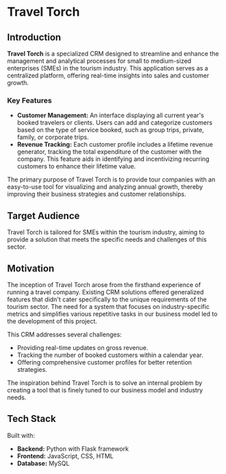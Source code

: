 # Travel Torch

## Introduction

**Travel Torch** is a specialized CRM designed to streamline and enhance the management and analytical processes for small to medium-sized enterprises (SMEs) in the tourism industry. This application serves as a centralized platform, offering real-time insights into sales and customer growth.

### Key Features

- **Customer Management:** An interface displaying all current year's booked travelers or clients. Users can add and categorize customers based on the type of service booked, such as group trips, private, family, or corporate trips.
- **Revenue Tracking:** Each customer profile includes a lifetime revenue generator, tracking the total expenditure of the customer with the company. This feature aids in identifying and incentivizing recurring customers to enhance their lifetime value.

The primary purpose of Travel Torch is to provide tour companies with an easy-to-use tool for visualizing and analyzing annual growth, thereby improving their business strategies and customer relationships.

## Target Audience

Travel Torch is tailored for SMEs within the tourism industry, aiming to provide a solution that meets the specific needs and challenges of this sector.

## Motivation

The inception of Travel Torch arose from the firsthand experience of running a travel company. Existing CRM solutions offered generalized features that didn't cater specifically to the unique requirements of the tourism sector. The need for a system that focuses on industry-specific metrics and simplifies various repetitive tasks in our business model led to the development of this project.

This CRM addresses several challenges:
- Providing real-time updates on gross revenue.
- Tracking the number of booked customers within a calendar year.
- Offering comprehensive customer profiles for better retention strategies.

The inspiration behind Travel Torch is to solve an internal problem by creating a tool that is finely tuned to our business model and industry needs.

## Tech Stack

Built with:
- **Backend:** Python with Flask framework
- **Frontend:** JavaScript, CSS, HTML
- **Database:** MySQL



